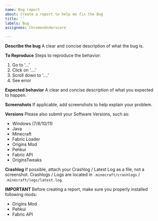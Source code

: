 ```yaml
---
name: Bug report
about: Create a report to help me fix the Bug
title: ''
labels: Bug
assignees: ChromexUnderscore

---
```


**Describe the bug**
A clear and concise description of what the bug is.

**To Reproduce**
Steps to reproduce the behavior:
1. Go to '...'
2. Click on '....'
3. Scroll down to '....'
4. See error

**Expected behavior**
A clear and concise description of what you expected to happen.

**Screenshots**
If applicable, add screenshots to help explain your problem.

**Versions**
Please also submit your Software Versions, such as:

+ Windows (7/8/10/11)
+ Java
+ Minecraft
+ Fabric Loader
+ Origins Mod
+ Pehkui
+ Fabric API
+ OriginsTweaks

**Crashlog**
If possible, attach your Crashlog / Latest Log as a file, not a screenshot.
Crashlogs / Logs are located in ``.minecraft/crashlogs`` / ``.minecraft/logs/latest.log``.

**IMPORTANT**
Before creating a report, make sure you properly installed following mods:

+ Origins Mod
+ Pehkui
+ Fabric API
